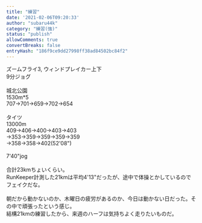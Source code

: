 ```yaml
---
title: "練習"
date: '2021-02-06T09:20:33'
author: "subaru44k"
category: "練習(強)"
status: "publish"
allowComments: true
convertBreaks: false
entryHash: "186f9ce9dd27998ff38ad84502bc84f2"
---
```

ズームフライ3, ウィンドプレイカー上下<br>
9分ジョグ<br>
<br>
城北公園<br>
1530m*5<br>
707→701→659→702→654<br>
<br>
タイツ<br>
13000m<br>
409→406→400→403→403<br>
→353→359→359→359→359<br>
→358→358→402(52'08")<br>
<br>
7'40"jog<br>
<br>
合計23kmちょいくらい。<br>
RunKeeper計測した21kmは平均4'13"だったが、途中で体操とかしているのでフェイクだな。<br>
<br>
朝だから動かないのか、木曜日の疲労があるのか、今日は動かない日だった。その中で頑張ったという感じ。<br>
結構21kmの練習したから、来週のハーフは気持ちよく走りたいものだ。
